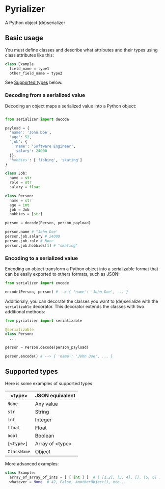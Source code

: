 # Pyrializer

A Python object (de)serializer

## Basic usage

You must define classes and describe what attributes and their types using
class attributes like this:

~~~ python
class Example
  field_name = type1
  other_field_name = type2
~~~

See [Supported types](#supported-types) below.


### Decoding from a serialized value

Decoding an object maps a serialized value into a Python object:

~~~ python

from serializer import decode

payload = {
  'name': 'John Doe',
  'age': 52,
  'job': {
    'name': 'Software Engineer',
    'salary': 24000
  }},
  'hobbies': ['fishing', 'skating']
}

class Job:
  name = str
  role = str
  salary = float

class Person:
  name = str
  age = int
  job = Job
  hobbies = [str]

person = decode(Person, person_payload)

person.name # "John Doe'
person.job.salary # 24000
person.job.role # None
person.job.hobbies[1] # "skating"
~~~


### Encoding to a serialized value

Encoding an object transform a Python object into a serializable format that can
be easily exported to others formats, such as JSON:

~~~ python
from serializer import encode

encode(Person, person) # --> { 'name': 'John Doe', ... }
~~~

Additionaly, you can decorate the classes you want to (de)serialize with the
```serializable``` decorator. This decorator extends the classes with two
additional methods:

~~~ python
from pyrializer import serializable

@serializable
class Person:
  ...

person = Person.decode(person_payload)

person.encode() # --> { 'name': 'John Doe', ... }
~~~


## Supported types

Here is some examples of supported types

| \<type>     | JSON equivalent  |
|-------------|------------------|
| `None`      | Any value        |
| `str`       | String           |
| `int`       | Integer          |
| `float`     | Float            |
| `bool`      | Boolean          |
| `[<type>]`  | Array of \<type> |
| `ClassName` | Object           |

More advanced examples:

~~~ python
class Example:
  array_of_array_of_ints = [ [ int ] ]  # [ [1,2], [3, 4], [], [5, 6] ]
  whatever = None  # 42, False, AnotherObject(), etc...
~~~
